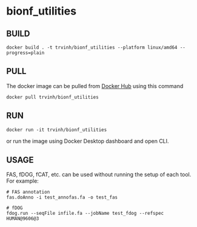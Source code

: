 # bionf_utilities

## BUILD
```
docker build . -t trvinh/bionf_utilities --platform linux/amd64 --progress=plain
```

## PULL
The docker image can be pulled from [Docker Hub](https://hub.docker.com/r/trvinh/bionf_utilities) using this command
```
docker pull trvinh/bionf_utilities
```

## RUN

```
docker run -it trvinh/bionf_utilities
```

or run the image using Docker Desktop dashboard and open CLI.

## USAGE

FAS, fDOG, fCAT, etc. can be used without running the setup of each tool. For example:

```
# FAS annotation
fas.doAnno -i test_annofas.fa -o test_fas

# fDOG
fdog.run --seqFile infile.fa --jobName test_fdog --refspec HUMAN@9606@3
```
